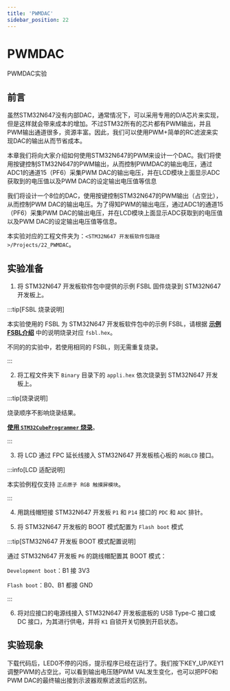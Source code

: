 ```yaml
---
title: 'PWMDAC'
sidebar_position: 22
---
```


# PWMDAC

PWMDAC实验

## 前言

虽然STM32N647没有内部DAC，通常情况下，可以采用专用的D/A芯片来实现，但是这样就会带来成本的增加。不过STM32所有的芯片都有PWM输出，并且PWM输出通道很多，资源丰富。因此，我们可以使用PWM+简单的RC滤波来实现DAC的输出从而节省成本。

本章我们将向大家介绍如何使用STM32N647的PWM来设计一个DAC。我们将使用按键控制STM32N647的PWM输出，从而控制PWMDAC的输出电压，通过ADC1的通道15（PF6）采集PWM DAC的输出电压，并在LCD模块上面显示ADC获取到的电压值以及PWM DAC的设定输出电压值等信息

我们将设计一个8位的DAC，使用按键控制STM32N647的PWM输出（占空比），从而控制PWM DAC的输出电压。为了得知PWM的输出电压，通过ADC1的通道15（PF6）采集PWM DAC的输出电压，并在LCD模块上面显示ADC获取到的电压值以及PWM  DAC的设定输出电压值等信息。

本实验对应的工程文件夹为：`<STM32N647 开发板软件包路径>/Projects/22_PWMDAC`。

## 实验准备

1. 将 STM32N647 开发板软件包中提供的示例 FSBL 固件烧录到 STM32N647 开发板上。

:::tip[FSBL 烧录说明]

本实验使用的 FSBL 为 STM32N647 开发板软件包中的示例 FSBL，请根据 [**示例 FSBL介绍**](../start-guide/software-package/software-package.md#fsbl) 中的说明烧录对应 `fsbl.hex`。

不同的的实验中，若使用相同的 FSBL，则无需重复烧录。

:::

2. 将工程文件夹下 `Binary` 目录下的 `appli.hex` 依次烧录到 STM32N647 开发板上。

:::tip[烧录说明]

烧录顺序不影响烧录结果。

[**使用 `STM32CubeProgrammer` 烧录**](../start-guide/start-development/step-by-step.md#step-3-使用-stm32cubeprogrammer-烧录)。

:::

3. 将 LCD 通过 FPC 延长线接入 STM32N647 开发板核心板的 `RGBLCD` 接口。

:::info[LCD 适配说明]

本实验例程仅支持 `正点原子 RGB 触摸屏模块`。

:::

4. 用跳线帽短接 STM32N647 开发板 `P1` 和 `P14` 接口的 `PDC` 和 `ADC` 排针。

5. 将 STM32N647 开发板的 BOOT 模式配置为 `Flash boot` 模式

:::tip[STM32N647 开发板 BOOT 模式配置说明]

通过 STM32N647 开发板 `P6` 的跳线帽配置其 BOOT 模式：

`Development boot`：B1 接 3V3

`Flash boot`：B0、B1 都接 GND

:::

6. 将对应接口的电源线接入 STM32N647 开发板底板的 USB Type-C 接口或 DC 接口，为其进行供电，并将 `K1` 自锁开关切换到开启状态。

## 实验现象

下载代码后，LED0不停的闪烁，提示程序已经在运行了。我们按下KEY_UP/KEY1调整PWM的占空比，可以看到输出电压随PWM VAL发生变化，也可以把PF0和PWM DAC的最终输出接到示波器观察滤波后的区别。
